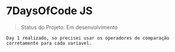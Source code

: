<h1>7DaysOfCode JS</h1>

> Status do Projeto: Em desenvolvimento

```
Day 1 realizado, so precisei usar os operadores de comparação corretamente para cada variavel.
```
